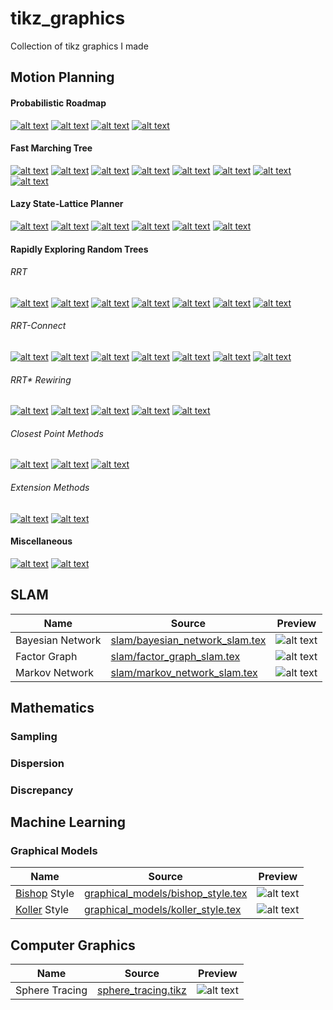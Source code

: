 # tikz_graphics
Collection of tikz graphics I made

## Motion Planning

#### Probabilistic Roadmap
[![alt text](previews/prm_1.png)](./prm/prm_1.tex)
[![alt text](previews/prm_2.png)](./prm/prm_2.tex)
[![alt text](previews/prm_3.png)](./prm/prm_3.tex)
[![alt text](previews/prm_4.png)](./prm/prm_4.tex)

#### Fast Marching Tree

[![alt text](previews/fmt_1.png)](./fmt/fmt_1.tex)
[![alt text](previews/fmt_2.png)](./fmt/fmt_2.tex)
[![alt text](previews/fmt_3.png)](./fmt/fmt_3.tex)
[![alt text](previews/fmt_4.png)](./fmt/fmt_4.tex)
[![alt text](previews/fmt_5.png)](./fmt/fmt_5.tex)
[![alt text](previews/fmt_6.png)](./fmt/fmt_6.tex)
[![alt text](previews/fmt_7.png)](./fmt/fmt_7.tex)
[![alt text](previews/fmt_8.png)](./fmt/fmt_8.tex)

#### Lazy State-Lattice Planner

[![alt text](previews/lattice_1.png)](./state_lattice/lattice_1.tex)
[![alt text](previews/lattice_2.png)](./state_lattice/lattice_2.tex)
[![alt text](previews/lattice_3.png)](./state_lattice/lattice_3.tex)
[![alt text](previews/lattice_4.png)](./state_lattice/lattice_4.tex)
[![alt text](previews/lattice_5.png)](./state_lattice/lattice_5.tex)
[![alt text](previews/lattice_6.png)](./state_lattice/lattice_6.tex)

#### Rapidly Exploring Random Trees

###### RRT

[![alt text](previews/rrt_1.png)](./rrt/rrt_1.tex)
[![alt text](previews/rrt_2.png)](./rrt/rrt_2.tex)
[![alt text](previews/rrt_3.png)](./rrt/rrt_3.tex)
[![alt text](previews/rrt_4.png)](./rrt/rrt_4.tex)
[![alt text](previews/rrt_5.png)](./rrt/rrt_5.tex)
[![alt text](previews/rrt_6.png)](./rrt/rrt_6.tex)
[![alt text](previews/rrt_7.png)](./rrt/rrt_7.tex)

###### RRT-Connect

[![alt text](previews/rrt_connect_1.png)](./rrt/rrt_connect_1.tex)
[![alt text](previews/rrt_connect_2.png)](./rrt/rrt_connect_2.tex)
[![alt text](previews/rrt_connect_3.png)](./rrt/rrt_connect_3.tex)
[![alt text](previews/rrt_connect_4.png)](./rrt/rrt_connect_4.tex)
[![alt text](previews/rrt_connect_5.png)](./rrt/rrt_connect_5.tex)
[![alt text](previews/rrt_connect_6.png)](./rrt/rrt_connect_6.tex)
[![alt text](previews/rrt_connect_7.png)](./rrt/rrt_connect_7.tex)

###### RRT* Rewiring
[![alt text](previews/rrt_star_extension_1.png)](./rrt/rrt_star_extension_1.tex)
[![alt text](previews/rrt_star_extension_2.png)](./rrt/rrt_star_extension_2.tex)
[![alt text](previews/rrt_star_extension_3.png)](./rrt/rrt_star_extension_3.tex)
[![alt text](previews/rrt_star_extension_4.png)](./rrt/rrt_star_extension_4.tex)
[![alt text](previews/rrt_star_extension_5.png)](./rrt/rrt_star_extension_5.tex)

###### Closest Point Methods

[![alt text](previews/rrt_closest_point_vertex.png)](./rrt/rrt_closest_point_vertex.tex)
[![alt text](previews/rrt_closest_point_projection.png)](./rrt/rrt_closest_point_projection.tex)
[![alt text](previews/rrt_closest_point_intermediate_vertices.png)](./rrt/rrt_closest_point_intermediate_vertices.tex)

###### Extension Methods
[![alt text](previews/rrt_strategy_extend.png)](./rrt/rrt_strategy_extend.tex)
[![alt text](previews/rrt_strategy_connect.png)](./rrt/rrt_strategy_connect.tex)

#### Miscellaneous
[![alt text](previews/clearance.png)](./motion_planning_misc/clearance.tex)
[![alt text](previews/combinatorial.png)](./motion_planning_misc/combinatorial.tex)

## SLAM

| Name | Source | Preview | 
|------|--------|---------|
| Bayesian Network | [slam/bayesian_network_slam.tex](slam/bayesian_network_slam.tex) | ![alt text](previews/bayesian_network_slam.png) | 
| Factor Graph | [slam/factor_graph_slam.tex](slam/factor_graph_slam.tex) | ![alt text](previews/factor_graph_slam.png) | 
| Markov Network | [slam/markov_network_slam.tex](slam/markov_network_slam.tex) | ![alt text](previews/markov_network_slam.png) | 


## Mathematics

### Sampling

### Dispersion

### Discrepancy

## Machine Learning

### Graphical Models
| Name | Source | Preview | 
|------|--------|---------|
| [Bishop](https://www.springer.com/gp/book/9780387310732) Style | [graphical_models/bishop_style.tex](graphical_models/bishop_style.tex) | ![alt text](previews/bishop_style.png) | 
| [Koller](https://mitpress.mit.edu/books/probabilistic-graphical-models) Style | [graphical_models/koller_style.tex](graphical_models/koller_style.tex) | ![alt text](previews/koller_style.png) | 

## Computer Graphics
| Name | Source | Preview |
| ---- | ------ | ------- |
| Sphere Tracing | [sphere_tracing.tikz](./differentiable_renderer/sphere_tracing.tex) | ![alt text](previews/sphere_tracing.png) |
